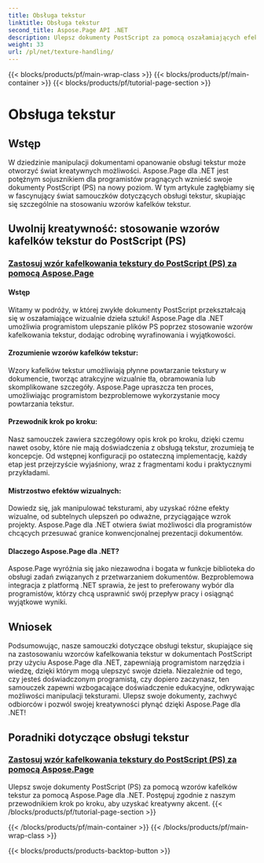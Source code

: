 ```yaml
---
title: Obsługa tekstur
linktitle: Obsługa tekstur
second_title: Aspose.Page API .NET
description: Ulepsz dokumenty PostScript za pomocą oszałamiających efektów wizualnych! Naucz się stosować wzorce kafelkowania tekstur za pomocą Aspose.Page dla .NET, korzystając z naszego przewodnika krok po kroku.
weight: 33
url: /pl/net/texture-handling/
---
```


{{< blocks/products/pf/main-wrap-class >}}
{{< blocks/products/pf/main-container >}}
{{< blocks/products/pf/tutorial-page-section >}}

# Obsługa tekstur

## Wstęp

W dziedzinie manipulacji dokumentami opanowanie obsługi tekstur może otworzyć świat kreatywnych możliwości. Aspose.Page dla .NET jest potężnym sojusznikiem dla programistów pragnących wznieść swoje dokumenty PostScript (PS) na nowy poziom. W tym artykule zagłębiamy się w fascynujący świat samouczków dotyczących obsługi tekstur, skupiając się szczególnie na stosowaniu wzorów kafelków tekstur.

## Uwolnij kreatywność: stosowanie wzorów kafelków tekstur do PostScript (PS)

### [Zastosuj wzór kafelkowania tekstury do PostScript (PS) za pomocą Aspose.Page](./apply-texture-tiling-pattern-to-postscript-ps/)

#### Wstęp
Witamy w podróży, w której zwykłe dokumenty PostScript przekształcają się w oszałamiające wizualnie dzieła sztuki! Aspose.Page dla .NET umożliwia programistom ulepszanie plików PS poprzez stosowanie wzorów kafelkowania tekstur, dodając odrobinę wyrafinowania i wyjątkowości.

#### Zrozumienie wzorów kafelków tekstur:
Wzory kafelków tekstur umożliwiają płynne powtarzanie tekstury w dokumencie, tworząc atrakcyjne wizualnie tła, obramowania lub skomplikowane szczegóły. Aspose.Page upraszcza ten proces, umożliwiając programistom bezproblemowe wykorzystanie mocy powtarzania tekstur.

#### Przewodnik krok po kroku:
Nasz samouczek zawiera szczegółowy opis krok po kroku, dzięki czemu nawet osoby, które nie mają doświadczenia z obsługą tekstur, zrozumieją te koncepcje. Od wstępnej konfiguracji po ostateczną implementację, każdy etap jest przejrzyście wyjaśniony, wraz z fragmentami kodu i praktycznymi przykładami.

#### Mistrzostwo efektów wizualnych:
Dowiedz się, jak manipulować teksturami, aby uzyskać różne efekty wizualne, od subtelnych ulepszeń po odważne, przyciągające wzrok projekty. Aspose.Page dla .NET otwiera świat możliwości dla programistów chcących przesuwać granice konwencjonalnej prezentacji dokumentów.

#### Dlaczego Aspose.Page dla .NET?
Aspose.Page wyróżnia się jako niezawodna i bogata w funkcje biblioteka do obsługi zadań związanych z przetwarzaniem dokumentów. Bezproblemowa integracja z platformą .NET sprawia, że jest to preferowany wybór dla programistów, którzy chcą usprawnić swój przepływ pracy i osiągnąć wyjątkowe wyniki.

## Wniosek

Podsumowując, nasze samouczki dotyczące obsługi tekstur, skupiające się na zastosowaniu wzorców kafelkowania tekstur w dokumentach PostScript przy użyciu Aspose.Page dla .NET, zapewniają programistom narzędzia i wiedzę, dzięki którym mogą ulepszyć swoje dzieła. Niezależnie od tego, czy jesteś doświadczonym programistą, czy dopiero zaczynasz, ten samouczek zapewni wzbogacające doświadczenie edukacyjne, odkrywając możliwości manipulacji teksturami. Ulepsz swoje dokumenty, zachwyć odbiorców i pozwól swojej kreatywności płynąć dzięki Aspose.Page dla .NET!
## Poradniki dotyczące obsługi tekstur
### [Zastosuj wzór kafelkowania tekstury do PostScript (PS) za pomocą Aspose.Page](./apply-texture-tiling-pattern-to-postscript-ps/)
Ulepsz swoje dokumenty PostScript (PS) za pomocą wzorów kafelków tekstur za pomocą Aspose.Page dla .NET. Postępuj zgodnie z naszym przewodnikiem krok po kroku, aby uzyskać kreatywny akcent.
{{< /blocks/products/pf/tutorial-page-section >}}

{{< /blocks/products/pf/main-container >}}
{{< /blocks/products/pf/main-wrap-class >}}

{{< blocks/products/products-backtop-button >}}
